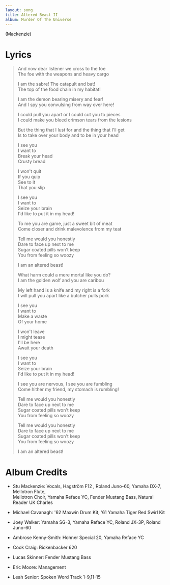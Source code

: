 ```yaml
---
layout: song
title: Altered Beast II
album: Murder Of The Universe
---
```


(Mackenzie)

# Lyrics

> And now dear listener we cross to the foe  
> The foe with the weapons and heavy cargo  
>  
> I am the sabre! The catapult and bat!  
> The top of the food chain in my habitat!  
>  
> I am the demon bearing misery and fear!  
> And I spy you convulsing from way over here!  
>  
> I could pull you apart or I could cut you to pieces  
> I could make you bleed crimson tears from the lesions  
>  
> But the thing that I lust for and the thing that I'll get  
> Is to take over your body and to be in your head  
>  
> I see you  
> I want to  
> Break your head  
> Crusty bread  
>  
> I won't quit  
> If you quip  
> See to it  
> That you slip  
>  
> I see you  
> I want to  
> Seize your brain  
> I'd like to put it in my head!  
>  
> To me you are game, just a sweet bit of meat  
> Come closer and drink malevolence from my teat  
>  
> Tell me would you honestly  
> Dare to face up next to me  
> Sugar coated pills won't keep  
> You from feeling so woozy  
>  
> I am an altered beast!  
>  
> What harm could a mere mortal like you do?  
> I am the golden wolf and you are caribou  
>  
> My left hand is a knife and my right is a fork  
> I will pull you apart like a butcher pulls pork  
>  
> I see you  
> I want to  
> Make a waste  
> Of your home  
>  
> I won't leave  
> I might tease  
> I'll be here  
> Await your death  
>  
> I see you  
> I want to  
> Seize your brain  
> I'd like to put it in my head!  
>  
> I see you are nervous, I see you are fumbling  
> Come hither my friend, my stomach is rumbling!  
>  
> Tell me would you honestly  
> Dare to face up next to me  
> Sugar coated pills won't keep  
> You from feeling so woozy  
>  
> Tell me would you honestly  
> Dare to face up next to me  
> Sugar coated pills won't keep  
> You from feeling so woozy  
>  
> I am an altered beast!  

# Album Credits

* Stu Mackenzie: Vocals, Hagström F12 , Roland Juno-60, Yamaha DX-7, Mellotron Flute,  
Mellotron Choir, Yamaha Reface YC, Fender Mustang Bass, Natural Reader UK Charles
* Michael Cavanagh: '62 Maxwin Drum Kit, '61 Yamaha Tiger Red Swirl Kit
* Joey Walker: Yamaha SG-3, Yamaha Reface YC, Roland JX-3P, Roland Juno-60
* Ambrose Kenny-Smith: Hohner Special 20, Yamaha Reface YC
* Cook Craig: Rickenbacker 620
* Lucas Skinner: Fender Mustang Bass
* Eric Moore: Management

* Leah Senior: Spoken Word Track 1-9,11-15
